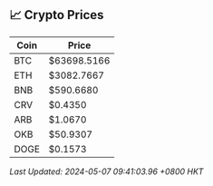 ## 📈 Crypto Prices

| Coin | Price |
| ---- | ----- |
| BTC | $63698.5166 |
| ETH | $3082.7667 |
| BNB | $590.6680 |
| CRV | $0.4350 |
| ARB | $1.0670 |
| OKB | $50.9307 |
| DOGE | $0.1573 |

_Last Updated: 2024-05-07 09:41:03.96 +0800 HKT_